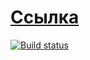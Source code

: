 # [Ссылка](https://cherry-pynya.github.io/netology_ahj_gobo/)
[![Build status](https://ci.appveyor.com/api/projects/status/a5ad2kqr93qiysyj?svg=true)](https://ci.appveyor.com/project/cherry-pynya/card-veryfier)
